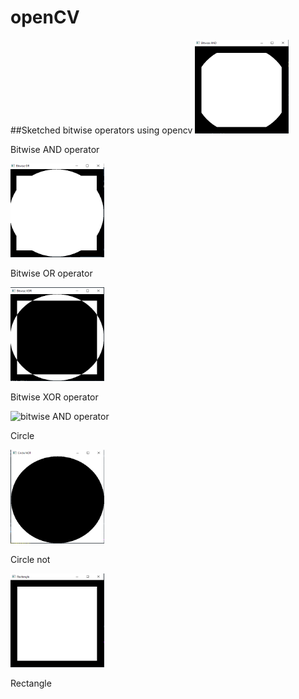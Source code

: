 # openCV
##Sketched bitwise operators using opencv
<img src="bitwiseAND.PNG" width="150" height="150" alt="bitwise AND operator"><p>Bitwise AND operator</p>
<img src="bitwiseOR.PNG" width="150" height="150" alt="bitwise OR operator"><p>Bitwise OR operator</p>
<img src="bitwiseXOR.PNG" width="150" height="150" alt="bitwise XOR operator"><p>Bitwise XOR operator</p>
<img src="CİRCLE.PNG" width="150" height="150" alt="bitwise AND operator"><p>Circle</p>
<img src="circlenot.PNG" width="150" height="150" alt="bitwise AND operator"><p>Circle not</p>
<img src="Rectangle.PNG" width="150" height="150" alt="bitwise AND operator"><p>Rectangle</p>



